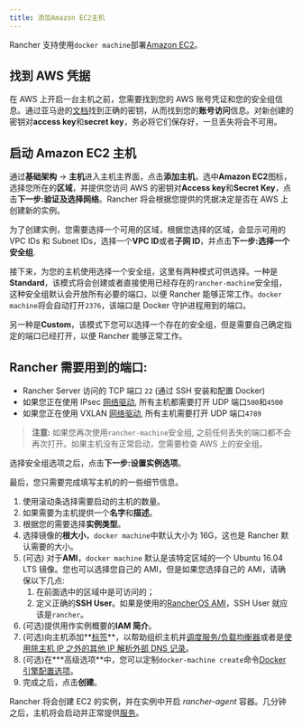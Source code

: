 ```yaml
---
title: 添加Amazon EC2主机
---
```


Rancher 支持使用`docker machine`部署[Amazon EC2](http://aws.amazon.com/ec2/)。

## 找到 AWS 凭据

在 AWS 上开启一台主机之前，您需要找到您的 AWS 账号凭证和您的安全组信息。通过亚马逊的[文档](http://docs.aws.amazon.com/AWSSimpleQueueService/latest/SQSGettingStartedGuide/AWSCredentials.html)找到正确的密钥，从而找到您的**账号访问**信息。对新创建的密钥对**access key**和**secret key**，务必将它们保存好，一旦丢失将会不可用。

## 启动 Amazon EC2 主机

通过**基础架构** -> **主机**进入主机主界面，点击**添加主机**，选中**Amazon EC2**图标，选择您所在的**区域**，并提供您访问 AWS 的密钥对**Access key**和**Secret Key**，点击**下一步:验证及选择网络**。Rancher 将会根据您提供的凭据决定是否在 AWS 上创建新的实例。

为了创建实例，您需要选择一个可用的区域，根据您选择的区域，会显示可用的 VPC IDs 和 Subnet IDs，选择一个**VPC ID**或者**子网 ID**，并点击**下一步:选择一个安全组**.

接下来，为您的主机使用选择一个安全组，这里有两种模式可供选择。一种是**Standard**，该模式将会创建或者直接使用已经存在的`rancher-machine`安全组，这种安全组默认会开放所有必要的端口，以便 Rancher 能够正常工作。`docker machine`将会自动打开`2376`，该端口是 Docker 守护进程用到的端口。

另一种是**Custom**，该模式下您可以选择一个存在的安全组，但是需要自己确定指定的端口已经打开，以便 Rancher 能够正常工作。

<a id="EC2Ports"></a>

## Rancher 需要用到的端口:

- Rancher Server 访问的 TCP 端口 `22` (通过 SSH 安装和配置 Docker)
- 如果您正在使用 IPsec [网络驱动](/docs/rancher1/rancher-service/networking/_index), 所有主机都需要打开 UDP 端口`500`和`4500`
- 如果您正在使用 VXLAN [网络驱动](/docs/rancher1/rancher-service/networking/_index), 所有主机需要打开 UDP 端口`4789`

> **注意:** 如果您再次使用`rancher-machine`安全组, 之前任何丢失的端口都不会再次打开。如果主机没有正常启动，您需要检查 AWS 上的安全组。

选择安全组选项之后，点击**下一步:设置实例选项**。

最后，您只需要完成填写主机的的一些细节信息。

1. 使用滚动条选择需要启动的主机的数量。
2. 如果需要为主机提供一个**名字**和**描述**。
3. 根据您的需要选择**实例类型**。
4. 选择镜像的**根大小**，`docker machine`中默认大小为 16G，这也是 Rancher 默认需要的大小。
5. (可选) 对于**AMI**，`docker machine` 默认是该特定区域的一个 Ubuntu 16.04 LTS 镜像。您也可以选择您自己的 AMI，但是如果您选择自己的 AMI，请确保以下几点:
   1. 在前面选中的区域中是可访问的；
   2. 定义正确的**SSH User**。如果是使用的[RancherOS AMI](https://github.com/rancher/os#amazon)，SSH User 就应该是`rancher`。
6. (可选)提供用作实例概要的**IAM 简介**。
7. (可选)向主机添加**[标签](/docs/rancher1/infrastructure/hosts/_index#labels)**，以帮助组织主机并[调度服务/负载均衡器](/docs/rancher1/infrastructure/cattle/scheduling/_index)或者是[使用除主机 IP 之外的其他 IP 解析外部 DNS 记录](/docs/rancher1/infrastructure/cattle/external-dns-service/_index#为外部dns使用特定的ip)。
8. (可选)在**\*高级选项**中，您可以定制`docker-machine create`命令[Docker 引擎配置选项](https://docs.docker.com/machine/reference/create/#specifying-configuration-options-for-the-created-docker-engine)。
9. 完成之后，点击**创建**。

Rancher 将会创建 EC2 的实例，并在实例中开启 _rancher-agent_ 容器。几分钟之后，主机将会启动并正常提供[服务](/docs/rancher1/infrastructure/cattle/adding-services/_index)。
